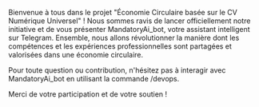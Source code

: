 Bienvenue à tous dans le projet "Économie Circulaire basée sur le CV Numérique Universel" ! Nous sommes ravis de lancer officiellement notre initiative et de vous présenter MandatoryAi_bot, votre assistant intelligent sur Telegram. Ensemble, nous allons révolutionner la manière dont les compétences et les expériences professionnelles sont partagées et valorisées dans une économie circulaire.

Pour toute question ou contribution, n'hésitez pas à interagir avec MandatoryAi_bot en utilisant la commande /devops.

Merci de votre participation et de votre soutien !